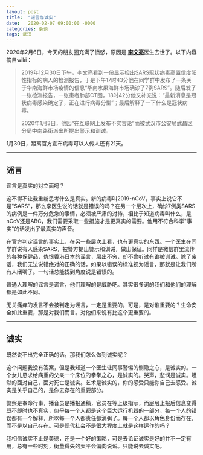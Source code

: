 ```yaml
---
layout: post
title:  "谣言与诚实"
date:   2020-02-07 09:00:00 -0000
categories: 杂谈  
tags: 武汉
---
```


2020年2月6日，今天的朋友圈充满了愤怒，原因是
[**李文亮**](https://zh.wikipedia.org/wiki/%E6%9D%8E%E6%96%87%E4%BA%AE)医生去世了。以下内容摘自wiki：

> 2019年12月30日下午，李文亮看到一份显示检出SARS冠状病毒高置信度阳性指标的病人的检测报告，于是下午17时43分他在同学群中发布了一条关于华南海鲜市场疫情的信息“华南水果海鲜市场确诊了7例SARS”。随后发了一张检测报告，一张患者肺部CT图，18时42分他又补充说：“最新消息是冠状病毒感染确定了，正在进行病毒分型”；最后解释了一下什么是冠状病毒。  
> 
> 2020年1月3日，他因“在互联网上发布不实言论”而被武汉市公安局武昌区分局中南路街派出所提出警示和训诫。

1月30日，距离官方宣布病毒可以人传人还有21天。

---
## 谣言
谣言是真实的对立面吗？

这不得不让我重新思考什么是真实。新的病毒叫2019-nCoV，事实上说它不是"SARS"，那么李医生说的话就是错误的吗？在另一个层次上，确诊7例类SARS的病例是一件万分危急的事情，必须被严肃的对待，相比于知道病毒叫什么，是nCoV还是ABC，我们需要采取一些措施才是更真实的需要。他用不符合科学"事实"的话发出了最真实的声音。

在官方判定谣言的事实上，在另一些层次上看，也有更真实的东西。一个医生在同学群说有人感染SARS，被警方提出警示和训诫，做出保证。同样是微信群里流传的各种保健品，仇恨香港日本的谣言，层出不穷，却不曾听过有谁被训诫。除了废话，我们无法说错绝对的正确的话，如果以错误的标准视为谣言，那就是让我们所有人闭嘴了。一句话总能找到角度说是错误的。

普通人理解的谣言是谎言，他们理解的是威胁吧。其实很多词的我们和他们的理解都是如此不同。

无关痛痒的发言不会被判定为谣言，一定是重要的，可是，是对谁重要的？生命安全如此重要，那是对我们而言。对他们来说有比这个更重要的。

---
## 诚实
既然说不出完全正确的话，那我们怎么做到诚实呢？  

这个问题我没有答案，但是我知道一个医生让同事警惕的恻隐之心，是诚实的。一个女儿恳求给病重的父亲一个床位的拳拳之心，是诚实的。哭声，悲悯是诚实。坦然的面对自己，面对死亡是诚实。艺术是诚实的，你的感受只能你自己去感受。诚实是关乎自己的，是你去存在的重要部分。

警察是奉命行事，播音员是播报通稿，官员在等上级指示，而层层上报后信息变得既不即时也不真实，似乎每一个人都是这个巨大运行机器的一部分，每一个人的错误都有一个解释，所以每一个人都责任都消弭了。每一个人都以角色身份而存在，而不是以自己存在。可是现代社会不是很大程度上就是这样运作的吗？

我相信诚实不止是美德，还是一个好的策略，可是去论证诚实是好的并不一定有用，总有一些时刻，衡量得失的天平会偏向说谎。只能说去诚实吧。


